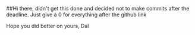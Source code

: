 ##Hi there, didn't get this done and decided not to make commits after the deadline. Just give a 0 for everything after the github link

Hope you did better on yours,
   Dal
